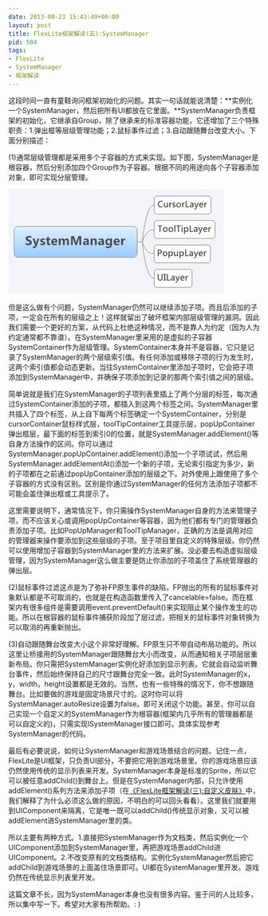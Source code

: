 ```yaml
---
date: 2013-08-23 15:43:49+00:00
layout: post
title: FlexLite框架解读(五):SystemManager
pid: 504
tags:
- FlexLite
- SystemManager
- 框架解读
---
```


这段时间一直有童鞋询问框架初始化的问题。其实一句话就能说清楚：**实例化一个SystemManager，然后把所有UI都放在它里面。**SystemManager负责框架的初始化，它继承自Group，除了继承来的标准容器功能，它还增加了三个特殊职责：1.弹出框等层级管理功能；2.鼠标事件过滤；3.自动跟随舞台改变大小。下面分别描述：

(1)通常层级管理都是采用多个子容器的方式来实现。如下图，SystemManager是根容器，然后分别添加四个Group作为子容器。根据不同的用途向各个子容器添加对象，即可实现分层管理。

[![SystemManager](/uploads/2013/08/SystemManager.jpg)](/uploads/2013/08/SystemManager.jpg)



但是这么做有个问题，SystemManager仍然可以继续添加子项。而且后添加的子项，一定会在所有的层级之上！这样就留出了破坏框架内部层级管理的漏洞。因此我们需要一个更好的方案，从代码上杜绝这种情况，而不是靠人为约定（因为人为约定通常都不靠谱）。在SystemManager里采用的是虚拟的子容器SystemContainer作为层级管理。SystemContainer本身并不是容器，它只是记录了SystemManager的两个层级索引值。有任何添加或移除子项的行为发生时，这两个索引值都会动态更新。当往SystemContainer里添加子项时，它会把子项添加到SystemManager中，并确保子项添加到记录的那两个索引值之间的层级。

简单说就是我们在SystemManager的子项列表里插上了两个分层的标签，每次通过SystemContainer添加的子项，都插入到这两个标签之间。SystemManager里共插入了四个标签，从上自下每两个标签确定一个SystemContainer，分别是cursorContainer鼠标样式层，toolTipContainer工具提示层，popUpContainer弹出框层，最下面的标签到索引0的位置，就是SystemManager.addElement()等自身方法操作的区间。你可以通过SystemManager.popUpContainer.addElement()添加一个子项试试，然后用SystemManager.addElementAt()添加一个新的子项，无论索引指定为多少，新的子项都在之前通过popUpContainer添加的层级之下。对外使用上跟使用了多个子容器的方式没有区别。区别是你通过SystemManager的任何方法添加子项都不可能会盖住弹出框或工具提示了。

这里需要说明下，通常情况下，你只需操作SystemManager自身的方法来管理子项，而不应该关心或调用popUpContainer等容器，因为他们都有专门的管理器负责添加子项。比如PopUpManager和ToolTipManager，正确的方法是调用对应的管理器来操作要添加到这些层级的子项。至于项目里自定义的特殊层级。你仍然可以使用增加子容器到SystemManager里的方法来扩展。没必要去构造虚拟层级管理，因为SystemManager这么做主要是防止你添加的子项盖住了系统管理器的弹出层。

(2)鼠标事件过滤这点是为了弥补FP原生事件的缺陷，FP抛出的所有的鼠标事件对象默认都是不可取消的，也就是在构造函数里传入了cancelable=false。而在框架内有很多组件是需要调用event.preventDefault()来实现阻止某个操作发生的功能。所以在根容器的鼠标事件捕获阶段加了层过滤，把相关的鼠标事件对象转换为可以取消的再重新抛出。

(3)自动跟随舞台改变大小这个非常好理解。FP原生只不带自动布局功能的。所以这里让桥接用的SystemManager跟随舞台大小而改变，从而通知相关子项层层重新布局。你只需把SystemManager实例化好添加到显示列表。它就会自动监听舞台事件，然后始终保持自己的尺寸跟舞台完全一致。此时SystemManager的x，y，width，height设置都是无效的。当然，也有一些特殊的情况下，你不想跟随舞台。比如要做的游戏是固定场景尺寸的。这时你可以将SystemManager.autoResize设置为false。即可关闭这个功能。甚至，你可以自己实现一个自定义的SystemManager作为根容器(框架内几乎所有的管理器都是可以自定义的)，只需实现ISystemManager接口即可。具体实现参考SystemManager的代码。

最后有必要说说，如何让SystemManager和游戏场景结合的问题。记住一点，FlexLite是UI框架，只负责UI部分，不要把它用到游戏场景里。你的游戏场景应该仍然使用传统的显示列表来开发。SystemManager本身是标准的Sprite，所以它可以被任意addChild()到舞台上。但是在SystemManager内部，只允许使用addElement()系列方法来添加子项（在[《FlexLite框架解读(三):自定义皮肤》](http://www.idom.me/articles/433.html)中，我们解释了为什么必须这么做的原因，不明白的可以回头看看）。这里我们就要用到UIComponent来隔离，它是唯一既可以addChild()传统显示对象，又可以被addElement进SystemManager里的类。

所以主要有两种方式。1.直接把SystemManager作为文档类，然后实例化一个UIComponent添加到SystemManager里，再把游戏场景addChild进UIComponent。2.不改变原有的文档类结构。实例化SystemManager然后把它addChild到游戏场景的上面盖住场景即可。UI都在SystemManager里开发。游戏仍然在传统显示列表里开发。

这篇文章不长，因为SystemManager本身也没有很多内容。鉴于问的人比较多，所以集中写一下。希望对大家有所帮助。: )

